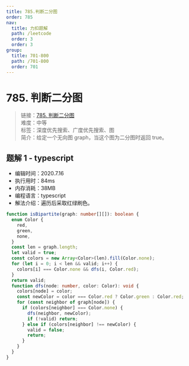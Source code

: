 ```yaml
---
title: 785.判断二分图
order: 785
nav:
  title: 力扣题解
  path: /leetcode
  order: 3
  order: 3
group:
  title: 701-800
  path: /701-800
  order: 701
---
```


# 785. 判断二分图

> 链接：[785. 判断二分图](https://leetcode-cn.com/problems/is-graph-bipartite/)  
> 难度：中等  
> 标签：深度优先搜索、广度优先搜索、图  
> 简介：给定一个无向图 graph，当这个图为二分图时返回 true。

## 题解 1 - typescript

- 编辑时间：2020.7.16
- 执行用时：84ms
- 内存消耗：38MB
- 编程语言：typescript
- 解法介绍：遍历后采取红绿刷色。

```typescript
function isBipartite(graph: number[][]): boolean {
  enum Color {
    red,
    green,
    none,
  }
  const len = graph.length;
  let valid = true;
  const colors = new Array<Color>(len).fill(Color.none);
  for (let i = 0; i < len && valid; i++) {
    colors[i] === Color.none && dfs(i, Color.red);
  }
  return valid;
  function dfs(node: number, color: Color): void {
    colors[node] = color;
    const newColor = color === Color.red ? Color.green : Color.red;
    for (const neighbor of graph[node]) {
      if (colors[neighbor] === Color.none) {
        dfs(neighbor, newColor);
        if (!valid) return;
      } else if (colors[neighbor] !== newColor) {
        valid = false;
        return;
      }
    }
  }
}
```
